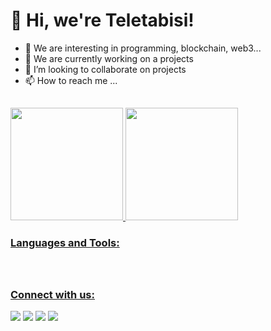 # 👋 Hi, we're Teletabisi!
- 👀 We are interesting in programming, blockchain, web3...
- 🌱 We are currently working on a projects
- 💞️ I’m looking to collaborate on projects
- 📫 How to reach me ...

##

<div align="left">
  <a href="https://github.com/stojanovigor">
  <img height="180em" src="https://github-readme-stats.vercel.app/api?username=stojanovigor&show_icons=true&theme=white&include_all_commits=true&count_private=true"/>
  <img height="180em" src="https://github-readme-stats.vercel.app/api/top-langs/?username=stojanovigor&layout=compact&langs_count=7&theme=white"/>
</div>
  
 ### Languages and Tools:
  
<div style="display: inline_block"><br>
</div>
  
  ##
  
   ### Connect with us:
<div>
  <a href="https://www.linkedin.com/in/igor-stojanov-448a02203/" target="_blank"><img src="https://img.shields.io/badge/LinkedIn-0077B5?style=for-the-badge&logo=linkedin&logoColor=white"></a>
  <a href="https://twitter.com/_Stojanov_Igor" target="_blank"><img src="https://img.shields.io/badge/Twitter-1DA1F2?style=for-the-badge&logo=twitter&logoColor=white"></a>
  <a href = "mailto:igorstojanov8@gmail.com"><img src="https://img.shields.io/badge/Gmail-D14836?style=for-the-badge&logo=gmail&logoColor=white" target="_blank"></a>
  <a href = "mailto:stojanovigor99@hotmail.com"><img src="https://img.shields.io/badge/Microsoft_Outlook-0078D4?style=for-the-badge&logo=microsoft-outlook&logoColor=white" target="_blank"></a>
</div>


